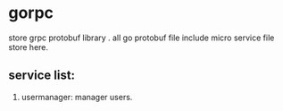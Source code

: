 # gorpc
store grpc protobuf library .
all go protobuf file include micro service file store here.

## service list:
1. usermanager: manager users.
